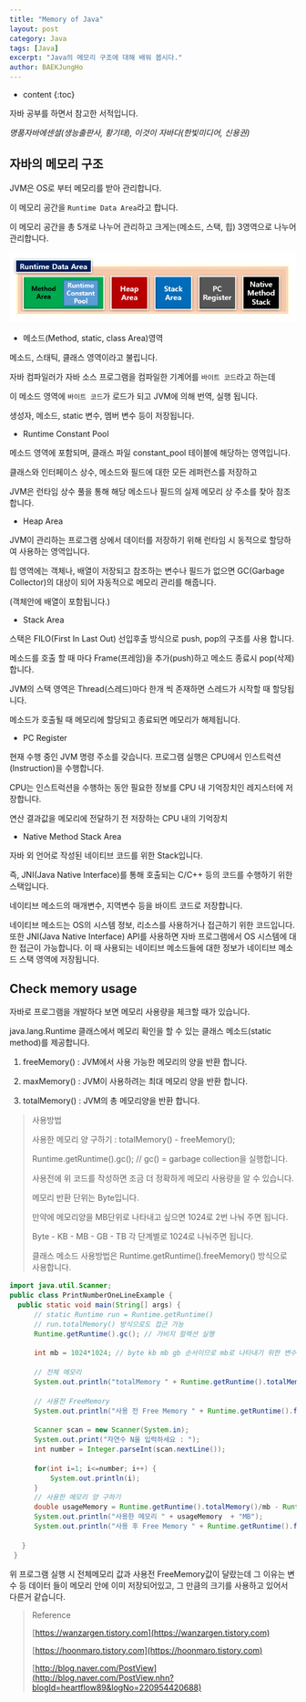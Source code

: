 ```yaml
---
title: "Memory of Java"
layout: post
category: Java
tags: [Java]
excerpt: "Java의 메모리 구조에 대해 배워 봅시다."
author: BAEKJungHo
---
```


* content
{:toc}

자바 공부를 하면서 참고한 서적입니다.

_명품자바에센셜(생능출판사, 황기태), 이것이 자바다(한빛미디어, 신용권)_

## 자바의 메모리 구조

  JVM은 OS로 부터 메모리를 받아 관리합니다.

  이 메모리 공간을 `Runtime Data Area`라고 합니다.

  이 메모리 공간을 총 5개로 나누어 관리하고 크게는(메소드, 스택, 힙) 3영역으로 나누어 관리합니다.

  ![memory1](/images/posts/201903/memory1.jpg)

  - 메소드(Method, static, class Area)영역

  메소드, 스태틱, 클래스 영역이라고 불립니다.

  자바 컴파일러가 자바 소스 프로그램을 컴파일한 기계어를 `바이트 코드`라고 하는데

  이 메소드 영역에 `바이트 코드`가 로드가 되고 JVM에 의해 번역, 실행 됩니다.

  생성자, 메소드, static 변수, 멤버 변수 등이 저장됩니다.

  - Runtime Constant Pool

  메소드 영역에 포함되며, 클래스 파일 constant_pool 테이블에 해당하는 영역입니다.

  클래스와 인터페이스 상수, 메소드와 필드에 대한 모든 레퍼런스를 저장하고

  JVM은 런타임 상수 풀을 통해 해당 메소드나 필드의 실제 메모리 상 주소를 찾아 참조합니다.

  - Heap Area

  JVM이 관리하는 프로그램 상에서 데이터를 저장하기 위해 런타임 시 동적으로 할당하여 사용하는 영역입니다.

  힙 영역에는 객체나, 배열이 저장되고 참조하는 변수나 필드가 없으면 GC(Garbage Collector)의
  대상이 되어 자동적으로 메모리 관리를 해줍니다.

  (객체안에 배열이 포함됩니다.)

  - Stack Area

  스택은 FILO(First In Last Out) 선입후출 방식으로 push, pop의 구조를 사용 합니다.

  메소드를 호출 할 때 마다 Frame(프레임)을 추가(push)하고 메소드 종료시 pop(삭제)합니다.

  JVM의 스택 영역은 Thread(스레드)마다 한개 씩 존재하면 스레드가 시작할 때 할당됩니다.

  메소드가 호출될 때 메모리에 할당되고 종료되면 메모리가 해제됩니다.

  - PC Register

  현재 수행 중인 JVM 명령 주소를 갖습니다. 프로그램 실행은 CPU에서 인스트럭션(Instruction)을 수행합니다.

  CPU는 인스트럭션을 수행하는 동안 필요한 정보를 CPU 내 기억장치인 레지스터에 저장합니다.

  연산 결과값을 메모리에 전달하기 전 저장하는 CPU 내의 기억장치

  - Native Method Stack Area

  자바 외 언어로 작성된 네이티브 코드를 위한 Stack입니다.

  즉, JNI(Java Native Interface)를 통해 호출되는 C/C++ 등의 코드를 수행하기 위한 스택입니다.

  네이티브 메소드의 매개변수, 지역변수 등을 바이트 코드로 저장합니다.

  네이티브 메소드는 OS의 시스템 정보, 리소스를 사용하거나 접근하기 위한 코드입니다. 또한
  JNI(Java Native Interface) API를 사용하면 자바 프로그램에서 OS 시스템에 대한 접근이 가능합니다.
  이 때 사용되는 네이티브 메소드들에 대한 정보가 네이티브 메소드 스택 영역에 저장됩니다.

## Check memory usage

  자바로 프로그램을 개발하다 보면 메모리 사용량을 체크할 때가 있습니다.

  java.lang.Runtime 클래스에서 메모리 확인을 할 수 있는 클래스 메소드(static method)를 제공합니다.

  1. freeMemory() : JVM에서 사용 가능한 메모리의 양을 반환 합니다.

  2. maxMemory() : JVM이 사용하려는 최대 메모리 양을 반환 합니다.

  3. totalMemory() : JVM의 총 메모리양을 반환 합니다.

  > 사용방법
  >
  > 사용한 메모리 양 구하기 : totalMemory() - freeMemory();
  >
  > Runtime.getRuntime().gc(); // gc() = garbage collection을 실행합니다.
  >
  > 사용전에 위 코드를 작성하면 조금 더 정확하게 메모리 사용량을 알 수 있습니다.
  >
  > 메모리 반환 단위는 Byte입니다.
  >
  > 만약에 메모리양을 MB단위로 나타내고 싶으면 1024로 2번 나눠 주면 됩니다.
  >
  > Byte - KB - MB - GB - TB 각 단계별로 1024로 나눠주면 됩니다.
  >
  > 클래스 메소드 사용방법은 Runtime.getRuntime().freeMemory() 방식으로 사용합니다.

  ```java
  import java.util.Scanner;
  public class PrintNumberOneLineExample {
  	public static void main(String[] args) {
  		// static Runtime run = Runtime.getRuntime()
  		// run.totalMemory() 방식으로도 접근 가능
  		Runtime.getRuntime().gc(); // 가비지 컬렉션 실행

  		int mb = 1024*1024; // byte kb mb gb 순서이므로 mb로 나타내기 위한 변수

  		// 전체 메모리
  		System.out.println("totalMemory " + Runtime.getRuntime().totalMemory()/mb + "MB");

  		// 사용전 FreeMemory
  		System.out.println("사용 전 Free Memory " + Runtime.getRuntime().freeMemory()/mb + "MB");

  		Scanner scan = new Scanner(System.in);
  		System.out.print("자연수 N을 입력하세요 : ");
  		int number = Integer.parseInt(scan.nextLine());

  		for(int i=1; i<=number; i++) {
  			System.out.println(i);
  		}
  		// 사용한 메모리 양 구하기
  		double usageMemory = Runtime.getRuntime().totalMemory()/mb - Runtime.getRuntime().freeMemory()/mb;
  		System.out.println("사용한 메모리 " + usageMemory  + "MB");
  		System.out.println("사용 후 Free Memory " + Runtime.getRuntime().freeMemory()/mb + "MB");

  	 }
   }
   ```

   위 프로그램 실행 시 전체메모리 값과 사용전 FreeMemory값이 달랐는데 그 이유는 변수 등 데이터 들이
   메모리 안에 이미 저장되어있고, 그 만큼의 크기를 사용하고 있어서 다른거 같습니다.

   > Reference
   >
   > [https://wanzargen.tistory.com](https://wanzargen.tistory.com)
   >
   > [https://hoonmaro.tistory.com](https://hoonmaro.tistory.com)
   >
   > [http://blog.naver.com/PostView](http://blog.naver.com/PostView.nhn?blogId=heartflow89&logNo=220954420688)
